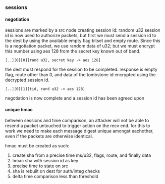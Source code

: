 ### sessions ###

#### negotiation ####

sessions are marked by a src node creating session id: random u32
session id is now used to authorize packets, but first we must send a session id to the dest by using the available empty flag bitset and empty route.
Since this is a negotiation packet, we use random data of u32; but we must encrypt this number using aes 128 from the secret key known out of band.

``` [..][0][0][rand u32, secret key -> aes 128] ```

the dest must respond for the session to be completed. response is empty flag, route other than 0, and data of the tombstone id encrypted using the decrypted session id.

``` [..][0][1][tid, rand u32 -> aes 128] ```

negotiation is now complete and a session id has been agreed upon


#### unique hmac ####

between sessions and time comparison, an attacker will not be able to resend a packet untouched to trigger action on the recv end. for this to work we need to make each message digest unique amongst eachother, even if the packets are otherwise identical.

hmac must be created as such:
1. create sha from a precise time ms/u32, flags, route, and finally data
2. hmac sha with session id as key
3. precise time to state on src
4. sha is rebuilt on dest for auth/integ checks
5. delta time comparison less than threshold
